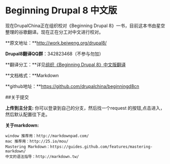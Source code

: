 # Beginning Drupal 8 中文版

现在DrupalChina正在组织校对《Beginning Drupal 8》一书，目前这本书由星空整理的谷歌翻译。现在正在分工对中文进行校对。

**原文地址：**http://work.beiweng.org/drupal8/

**Drupal8翻译QQ群**：342823468（不参与勿加）

**翻译分工：**详见[组织《Beginning Drupal 8》中文版翻译](http://drupalchina.cn/node/6096 "")

**文档格式：**Markdown

**github地址：**https://github.com/drupalchina/beginningd8cn

##关于提交

**上传到主分支:**
你可以登录到自己的分支，然后找一个request 的按钮,点击进入，然后默认配置往下走。

**关于markdown:**

    window 推荐用：http://markdownpad.com/
    mac 推荐用：http://25.io/mou/
    Mastering Markdown：https://guides.github.com/features/mastering-markdown/
    中文的语法指导：http://markdown.tw/
